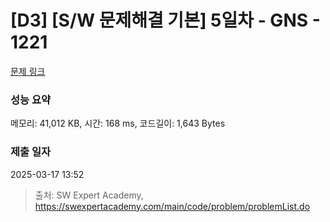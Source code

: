# [D3] [S/W 문제해결 기본] 5일차 - GNS - 1221 

[문제 링크](https://swexpertacademy.com/main/code/problem/problemDetail.do?contestProbId=AV14jJh6ACYCFAYD) 

### 성능 요약

메모리: 41,012 KB, 시간: 168 ms, 코드길이: 1,643 Bytes

### 제출 일자

2025-03-17 13:52



> 출처: SW Expert Academy, https://swexpertacademy.com/main/code/problem/problemList.do